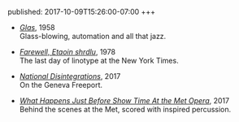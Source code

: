published: 2017-10-09T15:26:00-07:00
+++
* [*Glas*](https://vimeo.com/160106895), 1958  
    Glass-blowing, automation and all that jazz.

* [*Farewell, Etaoin shrdlu*](https://vimeo.com/127605643), 1978  
    The last day of linotype at the New York Times.

* [*National Disintegrations*](https://youtu.be/CwuMY-_V4dc), 2017  
    On the Geneva Freeport.

* [*What Happens Just Before Show Time At the Met Opera*](https://youtu.be/GdUScE7VZq8), 2017  
    Behind the scenes at the Met, scored with inspired percussion.
